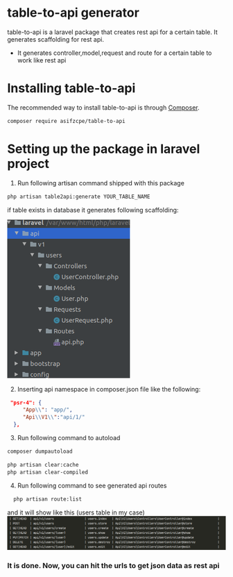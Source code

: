 # table-to-api generator
table-to-api is a laravel package that creates rest api for a certain table. It generates scaffolding for rest api.
  - It generates controller,model,request and route for a certain table to work like rest api
  
# Installing table-to-api
The recommended way to install table-to-api is through
[Composer](https://getcomposer.org/).

```bash
composer require asifzcpe/table-to-api
```
# Setting up the package in laravel project
1. Run following artisan command shipped with this package
```bash
php artisan table2api:generate YOUR_TABLE_NAME
```
if table exists in database it generates following scaffolding:

![Image of table-to-api](https://raw.githubusercontent.com/asifzcpe/table-to-api/master/docs/Screenshot%20from%202020-03-13%2000-26-21.png)

2. Inserting api namespace in composer.json file like the following:
```json
 "psr-4": {
     "App\\": "app/",
     "Api\\V1\\":"api/1/"
  },
```
3. Run following command to autoload
```bash
composer dumpautoload
```
```bash
php artisan clear:cache
php artisan clear-compiled
```
4. Run following command to see generated api routes
```bash
  php artisan route:list
```
and it will show like this (users table in my case)
![Image of route lists](https://raw.githubusercontent.com/asifzcpe/table-to-api/master/docs/Screenshot%20from%202020-03-13%2000-49-09.png)

### It is done. Now, you can hit the urls to get json data as rest api

